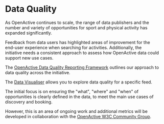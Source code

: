 # Data Quality

As OpenActive continues to scale, the range of data publishers and the number and variety of opportunities for sport and physical activity has expanded significantly.&#x20;

Feedback from data users has highlighted areas of improvement for the end-user experience when searching for activities. Additionally, the initiative needs a consistent approach to assess how OpenActive data could support new use cases.&#x20;

The [OpenActive Data Quality Reporting Framework](https://docs.google.com/document/d/1LplQ1UmssmgOw61k7JNqfPyaJ6qOYSp1SC19iL0gC9g/edit?usp=sharing) outlines our approach to data quality across the initiative.

The [Data Visualiser](https://visualiser.openactive.io/) allows you to explore data quality for a specific feed.

The initial focus is on ensuring the "what", "where" and "when" of opportunities is clearly defined in the data, to meet the main use cases of discovery and booking.

However, this is an area of ongoing work and additional metrics will be developed in collaboration with the [OpenActive W3C Community Group](https://w3c.openactive.io/).
